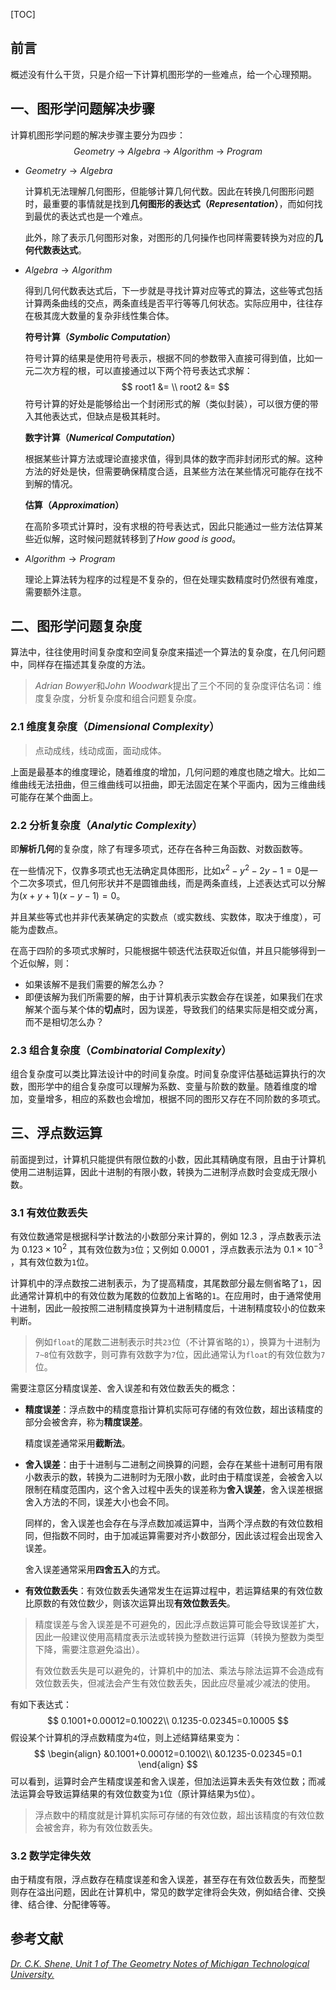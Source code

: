 [TOC]

## 前言

概述没有什么干货，只是介绍一下计算机图形学的一些难点，给一个心理预期。

## 一、图形学问题解决步骤

计算机图形学问题的解决步骤主要分为四步：
$$
Geometry\ \rightarrow\ Algebra\ \rightarrow\ Algorithm\ \rightarrow\ Program
$$

* $Geometry \rightarrow Algebra$ 

  计算机无法理解几何图形，但能够计算几何代数。因此在转换几何图形问题时，最重要的事情就是找到**几何图形的表达式（*Representation*）**，而如何找到最优的表达式也是一个难点。

  此外，除了表示几何图形对象，对图形的几何操作也同样需要转换为对应的**几何代数表达式**。

* $Algebra \rightarrow Algorithm$

  得到几何代数表达式后，下一步就是寻找计算对应等式的算法，这些等式包括计算两条曲线的交点，两条直线是否平行等等几何状态。实际应用中，往往存在极其庞大数量的复杂非线性集合体。

  **符号计算（*Symbolic Computation*）**

  符号计算的结果是使用符号表示，根据不同的参数带入直接可得到值，比如一元二次方程的根，可以直接通过以下两个符号表达式求解：
  $$
  root1 &= 
  \\ root2 &=
  $$
  符号计算的好处是能够给出一个封闭形式的解（类似封装），可以很方便的带入其他表达式，但缺点是极其耗时。

  **数字计算（*Numerical Computation*）**

  根据某些计算方法或理论直接求值，得到具体的数字而非封闭形式的解。这种方法的好处是快，但需要确保精度合适，且某些方法在某些情况可能存在找不到解的情况。

  **估算（*Approximation*）**

  在高阶多项式计算时，没有求根的符号表达式，因此只能通过一些方法估算某些近似解，这时候问题就转移到了*How good is good*。

* $Algorithm \rightarrow Program$

  理论上算法转为程序的过程是不复杂的，但在处理实数精度时仍然很有难度，需要额外注意。

## 二、图形学问题复杂度

算法中，往往使用时间复杂度和空间复杂度来描述一个算法的复杂度，在几何问题中，同样存在描述其复杂度的方法。

> *Adrian Bowyer*和*John Woodwark*提出了三个不同的复杂度评估名词：维度复杂度，分析复杂度和组合问题复杂度。

### 2.1 维度复杂度（*Dimensional Complexity*）

> 点动成线，线动成面，面动成体。

上面是最基本的维度理论，随着维度的增加，几何问题的难度也随之增大。比如二维曲线无法扭曲，但三维曲线可以扭曲，即无法固定在某个平面内，因为三维曲线可能存在某个曲面上。

### 2.2 分析复杂度（*Analytic Complexity*）

即**解析几何**的复杂度，除了有理多项式，还存在各种三角函数、对数函数等。

在一些情况下，仅靠多项式也无法确定具体图形，比如$x^2-y^2-2y-1=0$是一个二次多项式，但几何形状并不是圆锥曲线，而是两条直线，上述表达式可以分解为$(x+y+1)(x-y-1)=0$。

并且某些等式也并非代表某确定的实数点（或实数线、实数体，取决于维度），可能为虚数点。

在高于四阶的多项式求解时，只能根据牛顿迭代法获取近似值，并且只能够得到一个近似解，则：

* 如果该解不是我们需要的解怎么办？
* 即便该解为我们所需要的解，由于计算机表示实数会存在误差，如果我们在求解某个面与某个体的**切点**时，因为误差，导致我们的结果实际是相交或分离，而不是相切怎么办？

### 2.3 组合复杂度（*Combinatorial Complexity*）

组合复杂度可以类比算法设计中的时间复杂度。时间复杂度评估基础运算执行的次数，图形学中的组合复杂度可以理解为系数、变量与阶数的数量。随着维度的增加，变量增多，相应的系数也会增加，根据不同的图形又存在不同阶数的多项式。

## 三、浮点数运算

前面提到过，计算机只能提供有限位数的小数，因此其精确度有限，且由于计算机使用二进制运算，因此十进制的有限小数，转换为二进制浮点数时会变成无限小数。

### 3.1 有效位数丢失

有效位数通常是根据科学计数法的小数部分来计算的，例如 $12.3$ ，浮点数表示法为 $0.123 \times10^2$ ，其有效位数为`3`位；又例如 $0.0001$ ，浮点数表示法为 $0.1\times10^{-3}$ ，其有效位数为`1`位。

计算机中的浮点数按二进制表示，为了提高精度，其尾数部分最左侧省略了`1`，因此通常计算机中的有效位数为尾数的位数加上省略的`1`。在应用时，由于通常使用十进制，因此一般按照二进制精度换算为十进制精度后，十进制精度较小的位数来判断。

> 例如`float`的尾数二进制表示时共`23`位（不计算省略的`1`），换算为十进制为`7~8`位有效数字，则可靠有效数字为`7`位，因此通常认为`float`的有效位数为`7`位。

需要注意区分精度误差、舍入误差和有效位数丢失的概念：

* **精度误差**：浮点数中的精度意指计算机实际可存储的有效位数，超出该精度的部分会被舍弃，称为**精度误差**。

  精度误差通常采用**截断法**。

* **舍入误差**：由于十进制与二进制之间换算的问题，会存在某些十进制可用有限小数表示的数，转换为二进制时为无限小数，此时由于精度误差，会被舍入以限制在精度范围内，这个舍入过程中丢失的误差称为**舍入误差**，舍入误差根据舍入方法的不同，误差大小也会不同。

  同样的，舍入误差也会存在与浮点数加减运算中，当两个浮点数的有效位数相同，但指数不同时，由于加减运算需要对齐小数部分，因此该过程会出现舍入误差。

  舍入误差通常采用**四舍五入**的方式。

* **有效位数丢失**：有效位数丢失通常发生在运算过程中，若运算结果的有效位数比原数的有效位数少，则该次运算出现**有效位数丢失**。

> 精度误差与舍入误差是不可避免的，因此浮点数运算可能会导致误差扩大，因此一般建议使用高精度表示法或转换为整数进行运算（转换为整数为类型下降，需要注意避免溢出）。
>
> 有效位数丢失是可以避免的，计算机中的加法、乘法与除法运算不会造成有效位数丢失，但减法会产生有效位数丢失，因此应尽量减少减法的使用。

有如下表达式：
$$
0.1001+0.00012=0.10022\\
0.1235-0.02345=0.10005
$$
假设某个计算机的浮点数精度为`4`位，则上述结算结果变为：
$$
\begin{align}
&0.1001+0.00012=0.1002\\
&0.1235-0.02345=0.1
\end{align}
$$
可以看到，运算时会产生精度误差和舍入误差，但加法运算未丢失有效位数；而减法运算会导致运算结果的有效位数变为`1`位（原计算结果为`5`位）。

> 浮点数中的精度就是计算机实际可存储的有效位数，超出该精度的有效位数会被舍弃，称为有效位数丢失。

### 3.2 数学定律失效

由于精度有限，浮点数存在精度误差和舍入误差，甚至存在有效位数丢失，而整型则存在溢出问题，因此在计算机中，常见的数学定律将会失效，例如结合律、交换律、结合律、分配律等等。

## 参考文献

[*Dr. C.K. Shene, Unit 1 of The Geometry Notes of Michigan Technological University.*](https://pages.mtu.edu/~shene/COURSES/cs3621/NOTES/)

